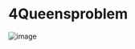 # 4Queensproblem
![image](https://github.com/Erik-Schumann/4Queensproblem/assets/49512734/6438a94f-3b95-42f8-b3bf-58a406eaa47b)

